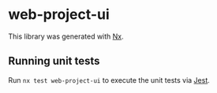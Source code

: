 # web-project-ui

This library was generated with [Nx](https://nx.dev).

## Running unit tests

Run `nx test web-project-ui` to execute the unit tests via [Jest](https://jestjs.io).
